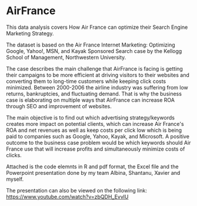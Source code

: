 # AirFrance
This data analysis covers How Air France can optimize their Search Engine Marketing Strategy.

The dataset is based on the Air France Internet Marketing: Optimizing Google, Yahoo!, MSN, and Kayak Sponsored Search case by the Kellogg School of Management, Northwestern University.

The case describes the main challenge that AirFrance is facing is getting their campaigns to be more efficient at driving visitors to their websites and converting them to long-time customers while keeping click costs minimized. Between 2000-2006 the airline industry was suffering from low returns, bankruptcies, and fluctuating demand. That is why the business case is elaborating on multiple ways that AirFrance can increase ROA through SEO and improvement of websites.

The main objective is to find out which advertising strategy/keywords creates more impact on potential clients, which can increase Air France's ROA and net revenues as well as keep costs per click low which is being paid to companies such as Google, Yahoo, Kayak, and Microsoft. A positive outcome to the business case problem would be which keywords should Air France use that will increase profits and simultaneously minimize costs of clicks.

Attached is the code elemnts in R and pdf format, the Excel file and the Powerpoint presentation done by my team Albina, Shantanu, Xavier and myself.

The presentation can also be viewed on the following link:
https://www.youtube.com/watch?v=zbQDH_EvvlU

